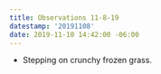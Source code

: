 ```yaml
---
title: Observations 11-8-19
datestamp: '20191108'
date: 2019-11-10 14:42:00 -06:00
---
```


- Stepping on crunchy frozen grass.
